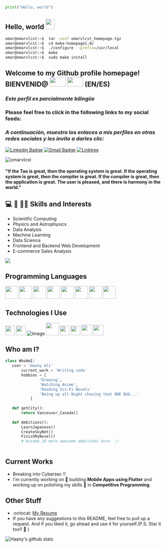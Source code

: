  ```python
print("Hello, world")	
 ```

## Hello, world  <img src="https://media.giphy.com/media/hvRJCLFzcasrR4ia7z/giphy.gif" width="28px" height="32px">

 ```bash
omar@omarvlcst:~$  tar -xzvf omarvlcst_homepage.tgz
omar@omarvlcst:~$  cd make-homepage1.0/
omar@omarvlcst:~$  ./configure --prefix=/usr/local
omar@omarvlcst:~$  make
omar@omarvlcst:~$  sudo make install
 ```

## Welcome to my Github profile homepage! BIENVENID@   <img src="https://flagpedia.net/data/flags/w580/gb.webp" width="50" height="30" />  <img src="https://flagpedia.net/data/flags/w580/es.webp" width="50" height="30" /> (EN/ES) 

### *Este perfil es parcialmente bilingüe*
     
<h3> Please feel free to click in the following links to my social feeds: </h3>

### *A continuación, muestro los enlaces a mis perfiles en otras redes sociales y les invito a darles clic:*

[![Linkedin Badge](https://img.shields.io/badge/-omarvlcst-blue?style=flat-square&logo=Linkedin&logoColor=white&link=https://www.linkedin.com/in/omarvlcst)](https://www.linkedin.com/in/omarvlcst) [![Gmail Badge](https://img.shields.io/badge/-omarvlcst@gmail.com-c14438?style=flat-square&logo=Gmail&logoColor=white&link=mailto:omarvlcst@gmail.com)](mailto:omarvlcst@gmail.com) [![Linktree](https://img.shields.io/badge/linktree-grey?style=for-the-badge&logo=linktree&link=https://linktr.ee/omarvlcst)](https://linktr.ee/omarvlcst)

[//]: # "[![Youtube Channel](https://img.shields.io/badge/-The%20Broke%20Coder-c14438?style=flat-square&logo=Youtube&link=https://www.youtube.com/channel/UCietjxpksncMdOUkycv5nqA)](https://www.youtube.com/channel/UCietjxpksncMdOUkycv5nqA)"

<p align="left"> <img src="https://komarev.com/ghpvc/?username=omarvlcst" alt="omarvlcst" /> </p>

<h4> "If the Tao is great, then the operating system is great. If the operating system is great, then the compiler is great. If the compiler is great, then the application is great. The user is pleased, and there is harmony in the world." </h4> 

## :computer: 🏢 👨‍💼 Skills and Interests
* Scientific Computing
* Physics and Astrophysics
* Data Analysis
* Machine Learning
* Data Science
* Frontend and Backend Web Development
* E-commerce Sales Analysis

<img src = "https://github-readme-stats.vercel.app/api/top-langs/?username=omarvlcst&layout=compact">

## Programming Languages
<img src = 'https://github.com/MarikIshtar007/MarikIshtar007/blob/master/images/python2.png' height='40'/>  <img src = 'https://upload.wikimedia.org/wikipedia/commons/thumb/b/b8/Fortran_logo.svg/800px-Fortran_logo.svg.png' height='40'/> <img src = 'https://github.com/omarvlcst/omarvlcst/assets/113452317/fcca9d72-9a47-4d54-9401-9e90ea745851' height='40'/> <img src = 'https://github.com/MarikIshtar007/MarikIshtar007/blob/master/images/cpp.svg' width='40'/>   <img src = 'https://github.com/MarikIshtar007/MarikIshtar007/blob/master/images/html.svg' width='40'/>   <img src = 'https://github.com/MarikIshtar007/MarikIshtar007/blob/master/images/css.svg' width='40'/> <img src = 'https://github.com/MarikIshtar007/MarikIshtar007/blob/master/images/js.svg' width='40'/>
 <img src = 'https://github.com/MarikIshtar007/MarikIshtar007/blob/master/images/sql.svg' width='40'/> 
 
 ## Technologies I Use
 <img src = 'https://github.com/MarikIshtar007/MarikIshtar007/blob/master/images/pycharm.svg' width='30'/> <img src = 'https://github.com/MarikIshtar007/MarikIshtar007/blob/master/images/flutter-logo.svg' width='30'/> ![image](https://github.com/omarvlcst/omarvlcst/assets/113452317/0e18efa1-d136-4a86-9c33-7fde904b5027)
 <img src = 'https://github.com/MarikIshtar007/MarikIshtar007/blob/master/images/django.svg' height='40'/> <img src = 'https://github.com/MarikIshtar007/MarikIshtar007/blob/master/images/flask.png' width='30'/> <img src = 'https://github.com/MarikIshtar007/MarikIshtar007/blob/master/images/git.svg' width='30'/> <img src = 'https://github.com/MarikIshtar007/MarikIshtar007/blob/master/images/nodejs.svg' width='33'/> <img src = 'https://github.com/MarikIshtar007/MarikIshtar007/blob/master/images/react.svg' width='33'/>
 
 ## Who am I?
 ```python
 class WhoAmI:
 	user = 'Haany Ali'
		current_work = 'Writing code'
		hobbies = [
				'Drawing',
				'Watching Anime',
				'Reading Sci-Fi Novels'
				'Being up all Night chasing that ONE BUG...'
			]
	
	def getCity():
		return Vancouver_Canada()
	
	def Ambitions():
		LearnJapanese()
		CreateSkyNet()
		FinishMyNovel()
		# Assume 10 more awesome ambitions here  ;)
	
 ```
 
## Current Works
 * Breaking into Cybersec !!
 * I'm currently working on 🔭 building **Mobile Apps using Flutter** and working up on polishing my skills 🌱 in **Competitive Programming**.
 
## Other Stuff
  - :octocat: [My Resume](https://drive.google.com/file/d/1tFL1gHFPw3MXzfW98oQEFjs2jQSGiVjw/view?usp=share_link)
  - If you have any suggestions to this README, feel free to pull up a request. And if you liked it, go ahead and use it for yourself.(P.S. Star it too!! :grimacing: )

![Haany's github stats](https://github-readme-stats.vercel.app/api?username=MarikIshtar007&show_icons=true&hide=[%22issues%22])
 
 
